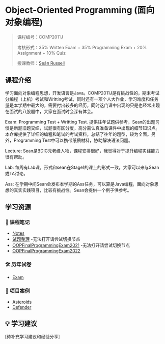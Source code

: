 # Object-Oriented Programming (面向对象编程)

> 课程编号：COMP2011J
>
> 考核形式：35% Written Exam + 35% Programming Exam + 20% Assignment + 10% Quiz
>
> 授课教师：[Seán Russell](https://people.ucd.ie/sean.russell/grants)
>
>
>

## 课程介绍

学习面向对象编程思想，开发语言是Java。COMP2011J是有挑战性的，期末考试分编程（上机）考试和Writting考试，同时还有一项个人大作业，学习难度和任务量是本学期中最大的，需要付出较多的经历。同时这门课中出现的只是也经常出现在面试的八股题中，大家在面试时会深有体会。

Exam: Programming Test + Writting Test. 提供往年试题供参考，Sean的出题习惯是新题旧题交织，试题很有区分度，高分需认真准备课件中出现的细节知识点。本仓库提供了详细的编程和笔试的考试资料，总结了往年的题型，较为全面。另外，Programming Test中可以携带纸质材料，协助解决语法问题。

Lecture: Sean是BDIC元老级人物，课程安排很好，我觉得对于提升编程实践能力很有帮助。

Lab: 每周有Lab课，形式和sean在Stage1的课上的形式一致，大家可以来与Sean或TA讨论。

Ass: 在学期中间Sean会发布本学期的Ass任务，可以算是Java编程，面向对象思想的真实实践项目，比较有挑战性。Sean会提供一个例子供参考。


## 学习资源

### 📝 课程笔记
- [Notes](./notes/) 
- [试题整理](https://mrlepro.com/2023/12/19/Stage2/OOP-%E8%AF%95%E9%A2%98%E7%AD%94%E6%A1%88%E6%95%B4%E7%90%86/) -无法打开请尝试切换节点
- [OOPFinalProgrammingExam2021](https://mrlepro.com/2023/12/08/Stage2/OOPFinalProgrammingExam2021/) -无法打开请尝试切换节点
- [OOPFinalProgrammingExam2022](https://mrlepro.com/2023/12/01/Stage2/OOPFinalProgrammingExam2022/)

### 🛠️ 历年试卷
- [Exam](./Exam/) 


### 🚀 项目案例
- [Asteroids](https://github.com/mrle0429/Asteroids.git) 
- [Defender](https://github.com/buzhidaoqusm/COMP2011J-assignment.git)

## 💡 学习建议

[待补充学习建议和经验分享]
